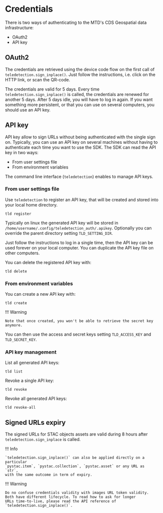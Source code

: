 # Credentials

There is two ways of authenticating to the MTD's CDS Geospatial data 
infrastructure:

- OAuth2
- API key

## OAuth2

The credentials are retrieved using the device code flow on the first call of 
`teledetection.sign_inplace()`. Just follow the instructions, i.e. click on the 
HTTP link, or scan the QR-code.

The credentials are valid for 5 days. Every time `teledetection.sign_inplace()` 
is called, the credentials are renewed for another 5 days. After 5 days idle, 
you will have to log in again.
If you want something more persistent, or that you can use on several 
computers, you should use an API key.

## API key

API key allow to sign URLs without being authenticated with the single sign on.
Typically, you can use an API key on several machines without having to 
authenticate each time you want to use the SDK.
The SDK can read the API key in two ways:

- From user settings file
- From environment variables

The command line interface (`teledetection`) enables to 
manage API keys.

### From user settings file

Use `teledetection` to register an API key, that will be created and stored into 
your local home directory.

```commandline
tld register
```

Typically on linux the generated API key will be stored in 
`/home/username/.config/teledetection_auth/.apikey`.
Optionally you can override the parent directory setting `TLD_SETTING_DIR`.

Just follow the instructions to log in a single time, then the API key can be used forever on your local computer.
You can duplicate the API key file on other computers.

You can delete the registered API key with:

```commandline
tld delete
```

### From environment variables

You can create a new API key with:

```commandline
tld create
```

!!! Warning

    Note that once created, you won't be able to retrieve the secret key 
    anymore. 

You can then use the access and secret keys setting `TLD_ACCESS_KEY` 
and `TLD_SECRET_KEY`. 

### API key management

List all generated API keys:

```commandline
tld list
```

Revoke a single API key:

```commandline
tld revoke
```

Revoke all generated API keys:

```commandline
tld revoke-all
```

## Signed URLs expiry

The signed URLs for STAC objects assets are valid during 8 hours after 
`teledetection.sign_inplace` is called. 

!!! Info

    `teledetection.sign_inplace()` can also be applied directly on a particular 
    `pystac.item`, `pystac.collection`, `pystac.asset` or any URL as `str`, 
    with the same outcome in term of expiry.

!!! Warning

    Do no confuse credentials validity with images URL token validity.
    Both have different lifecycle. To read how to ask for longer 
    URLs time-to-live, please read the API reference of 
    `teledetection.sign_inplace()`.
